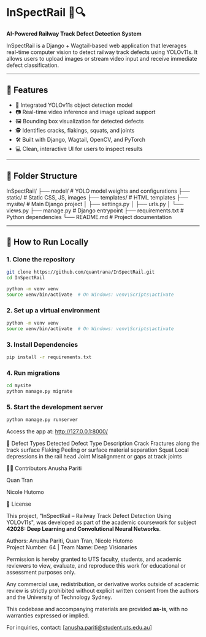 # InSpectRail 🚆🔍

**AI-Powered Railway Track Defect Detection System**

InSpectRail is a Django + Wagtail-based web application that leverages real-time computer vision to detect railway track defects using YOLOv11s. It allows users to upload images or stream video input and receive immediate defect classification.

---

## 🚀 Features

- 🧠 Integrated YOLOv11s object detection model
- 📷 Real-time video inference and image upload support
- 🖼️ Bounding box visualization for detected defects
- 🕵️ Identifies cracks, flakings, squats, and joints
- 🛠️ Built with Django, Wagtail, OpenCV, and PyTorch
- 💻 Clean, interactive UI for users to inspect results

---

## 📂 Folder Structure

InSpectRail/
├── model/ # YOLO model weights and configurations
├── static/ # Static CSS, JS, images
├── templates/ # HTML templates
├── mysite/ # Main Django project
│ ├── settings.py
│ ├── urls.py
│ └── views.py
├── manage.py # Django entrypoint
├── requirements.txt # Python dependencies
└── README.md # Project documentation


---

## 🧪 How to Run Locally

### 1. Clone the repository

```bash
git clone https://github.com/quantrana/InSpectRail.git
cd InSpectRail

python -m venv venv
source venv/bin/activate  # On Windows: venv\Scripts\activate
```

### 2. Set up a virtual environment
```bash
python -m venv venv
source venv/bin/activate  # On Windows: venv\Scripts\activate
```

### 3. Install Dependencies 
```bash
pip install -r requirements.txt
```

### 4. Run migrations
```bash
cd mysite
python manage.py migrate
```
### 5. Start the development server
```bash
python manage.py runserver
```
Access the app at: http://127.0.0.1:8000/



🎯 Defect Types Detected
Defect Type	Description
Crack	Fractures along the track surface
Flaking	Peeling or surface material separation
Squat	Local depressions in the rail head
Joint	Misalignment or gaps at track joints

🧑‍💻 Contributors
Anusha Pariti

Quan Tran

Nicole Hutomo


📜 License

This project, "InSpectRail – Railway Track Defect Detection Using YOLOv11s", was developed as part of the academic coursework for subject **42028: Deep Learning and Convolutional Neural Networks**.

Authors: Anusha Pariti, Quan Tran, Nicole Hutomo  
Project Number: 64 | Team Name: Deep Visionaries

Permission is hereby granted to UTS faculty, students, and academic reviewers to view, evaluate, and reproduce this work for educational or assessment purposes only.

Any commercial use, redistribution, or derivative works outside of academic review is strictly prohibited without explicit written consent from the authors and the University of Technology Sydney.

This codebase and accompanying materials are provided **as-is**, with no warranties expressed or implied.

For inquiries, contact: [anusha.pariti@student.uts.edu.au]

